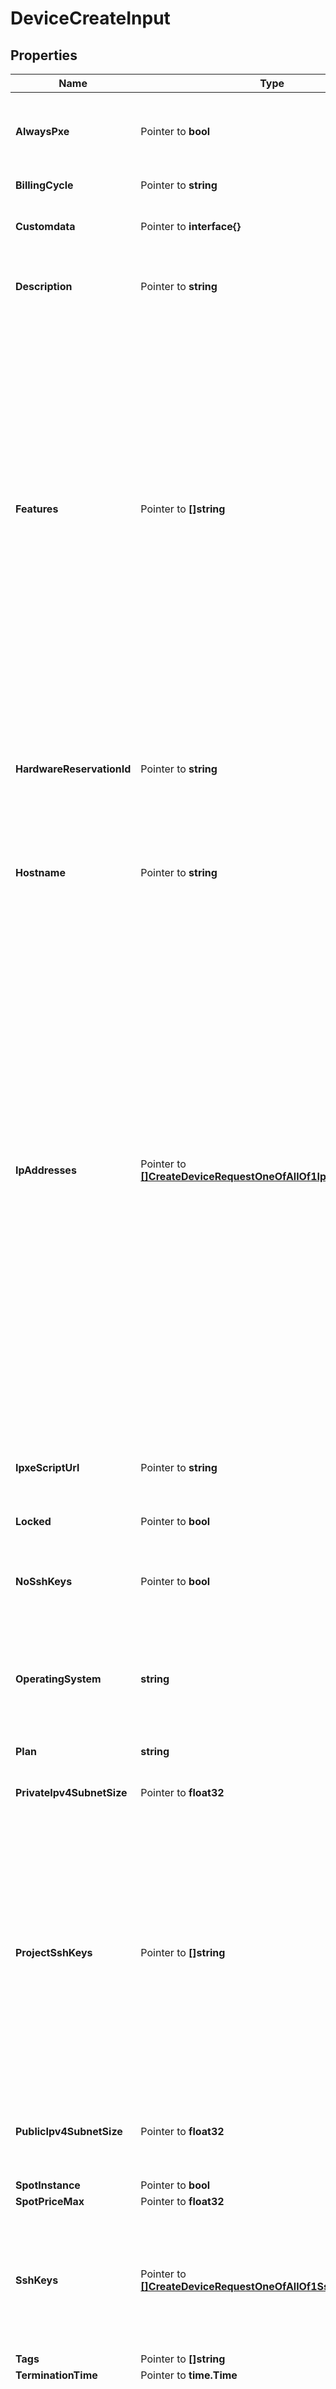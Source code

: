 # DeviceCreateInput

## Properties

Name | Type | Description | Notes
------------ | ------------- | ------------- | -------------
**AlwaysPxe** | Pointer to **bool** | When true, devices with a &#x60;custom_ipxe&#x60; OS will always boot to iPXE. The default setting of false ensures that iPXE will be used on only the first boot. | [optional] [default to false]
**BillingCycle** | Pointer to **string** | The billing cycle of the device. | [optional] 
**Customdata** | Pointer to **interface{}** | Customdata is an arbitrary JSON value that can be accessed via the metadata service. | [optional] 
**Description** | Pointer to **string** | Any description of the device or how it will be used. This may be used to inform other API consumers with project access. | [optional] 
**Features** | Pointer to **[]string** | The features attribute allows you to optionally specify what features your server should have.  In the API shorthand syntax, all features listed are &#x60;required&#x60;:  &#x60;&#x60;&#x60; { \&quot;features\&quot;: [\&quot;tpm\&quot;] } &#x60;&#x60;&#x60;  Alternatively, if you do not require a certain feature, but would prefer to be assigned a server with that feature if there are any available, you may specify that feature with a &#x60;preferred&#x60; value. The request will not fail if we have no servers with that feature in our inventory. The API offers an alternative syntax for mixing preferred and required features:  &#x60;&#x60;&#x60; { \&quot;features\&quot;: { \&quot;tpm\&quot;: \&quot;required\&quot;, \&quot;raid\&quot;: \&quot;preferred\&quot; } } &#x60;&#x60;&#x60;  The request will only fail if there are no available servers matching the required &#x60;tpm&#x60; criteria. | [optional] 
**HardwareReservationId** | Pointer to **string** | The Hardware Reservation UUID to provision. Alternatively, &#x60;next-available&#x60; can be specified to select from any of the available hardware reservations. An error will be returned if the requested reservation option is not available.  See [Reserved Hardware](https://metal.equinix.com/developers/docs/deploy/reserved/) for more details. | [optional] [default to ""]
**Hostname** | Pointer to **string** | The hostname to use within the operating system. The same hostname may be used on multiple devices within a project. | [optional] 
**IpAddresses** | Pointer to [**[]CreateDeviceRequestOneOfAllOf1IpAddressesInner**](CreateDeviceRequestOneOfAllOf1IpAddressesInner.md) | The &#x60;ip_addresses attribute will allow you to specify the addresses you want created with your device.  The default value configures public IPv4, public IPv6, and private IPv4.  Private IPv4 address is required. When specifying &#x60;ip_addresses&#x60;, one of the array items must enable private IPv4.  Some operating systems require public IPv4 address. In those cases you will receive an error message if public IPv4 is not enabled.  For example, to only configure your server with a private IPv4 address, you can send &#x60;{ \&quot;ip_addresses\&quot;: [{ \&quot;address_family\&quot;: 4, \&quot;public\&quot;: false }] }&#x60;.  It is possible to request a subnet size larger than a &#x60;/30&#x60; by assigning addresses using the UUID(s) of ip_reservations in your project.  For example, &#x60;{ \&quot;ip_addresses\&quot;: [..., {\&quot;address_family\&quot;: 4, \&quot;public\&quot;: true, \&quot;ip_reservations\&quot;: [\&quot;uuid1\&quot;, \&quot;uuid2\&quot;]}] }&#x60;  To access a server without public IPs, you can use our Out-of-Band console access (SOS) or proxy through another server in the project with public IPs enabled. | [optional] [default to [{"address_family":4,"public":true},{"address_family":4,"public":false},{"address_family":6,"public":true}]]
**IpxeScriptUrl** | Pointer to **string** | When set, the device will chainload an iPXE Script at boot fetched from the supplied URL.  See [Custom iPXE](https://metal.equinix.com/developers/docs/operating-systems/custom-ipxe/) for more details. | [optional] 
**Locked** | Pointer to **bool** | Whether the device should be locked, preventing accidental deletion. | [optional] [default to false]
**NoSshKeys** | Pointer to **bool** | Overrides default behaviour of attaching all of the organization members ssh keys and project ssh keys to device if no specific keys specified | [optional] [default to false]
**OperatingSystem** | **string** | The slug of the operating system to provision. Check the Equinix Metal operating system documentation for rules that may be imposed per operating system, including restrictions on IP address options and device plans. | 
**Plan** | **string** | The slug of the device plan to provision. | 
**PrivateIpv4SubnetSize** | Pointer to **float32** | Deprecated. Use ip_addresses. Subnet range for addresses allocated to this device. | [optional] [default to 28]
**ProjectSshKeys** | Pointer to **[]string** | A list of UUIDs identifying the device parent project that should be authorized to access this device (typically via /root/.ssh/authorized_keys). These keys will also appear in the device metadata.  If no SSH keys are specified (&#x60;user_ssh_keys&#x60;, &#x60;project_ssh_keys&#x60;, and &#x60;ssh_keys&#x60; are all empty lists or omitted), all parent project keys, parent project members keys and organization members keys will be included. This behaviour can be changed with &#39;no_ssh_keys&#39; option to omit any SSH key being added.  | [optional] 
**PublicIpv4SubnetSize** | Pointer to **float32** | Deprecated. Use ip_addresses. Subnet range for addresses allocated to this device. Your project must have addresses available for a non-default request. | [optional] [default to 31]
**SpotInstance** | Pointer to **bool** |  | [optional] 
**SpotPriceMax** | Pointer to **float32** |  | [optional] 
**SshKeys** | Pointer to [**[]CreateDeviceRequestOneOfAllOf1SshKeysInner**](CreateDeviceRequestOneOfAllOf1SshKeysInner.md) | A list of new or existing project ssh_keys that should be authorized to access this device (typically via /root/.ssh/authorized_keys). These keys will also appear in the device metadata.  These keys are added in addition to any keys defined by   &#x60;project_ssh_keys&#x60; and &#x60;user_ssh_keys&#x60;.  | [optional] 
**Tags** | Pointer to **[]string** |  | [optional] 
**TerminationTime** | Pointer to **time.Time** |  | [optional] 
**UserSshKeys** | Pointer to **[]string** | A list of UUIDs identifying the users that should be authorized to access this device (typically via /root/.ssh/authorized_keys).  These keys will also appear in the device metadata.  The users must be members of the project or organization.  If no SSH keys are specified (&#x60;user_ssh_keys&#x60;, &#x60;project_ssh_keys&#x60;, and &#x60;ssh_keys&#x60; are all empty lists or omitted), all parent project keys, parent project members keys and organization members keys will be included. This behaviour can be changed with &#39;no_ssh_keys&#39; option to omit any SSH key being added.  | [optional] 
**Userdata** | Pointer to **string** | The userdata presented in the metadata service for this device.  Userdata is fetched and interpreted by the operating system installed on the device. Acceptable formats are determined by the operating system, with the exception of a special iPXE enabling syntax which is handled before the operating system starts.  See [Server User Data](https://metal.equinix.com/developers/docs/servers/user-data/) and [Provisioning with Custom iPXE](https://metal.equinix.com/developers/docs/operating-systems/custom-ipxe/#provisioning-with-custom-ipxe) for more details. | [optional] 

## Methods

### NewDeviceCreateInput

`func NewDeviceCreateInput(operatingSystem string, plan string, ) *DeviceCreateInput`

NewDeviceCreateInput instantiates a new DeviceCreateInput object
This constructor will assign default values to properties that have it defined,
and makes sure properties required by API are set, but the set of arguments
will change when the set of required properties is changed

### NewDeviceCreateInputWithDefaults

`func NewDeviceCreateInputWithDefaults() *DeviceCreateInput`

NewDeviceCreateInputWithDefaults instantiates a new DeviceCreateInput object
This constructor will only assign default values to properties that have it defined,
but it doesn't guarantee that properties required by API are set

### GetAlwaysPxe

`func (o *DeviceCreateInput) GetAlwaysPxe() bool`

GetAlwaysPxe returns the AlwaysPxe field if non-nil, zero value otherwise.

### GetAlwaysPxeOk

`func (o *DeviceCreateInput) GetAlwaysPxeOk() (*bool, bool)`

GetAlwaysPxeOk returns a tuple with the AlwaysPxe field if it's non-nil, zero value otherwise
and a boolean to check if the value has been set.

### SetAlwaysPxe

`func (o *DeviceCreateInput) SetAlwaysPxe(v bool)`

SetAlwaysPxe sets AlwaysPxe field to given value.

### HasAlwaysPxe

`func (o *DeviceCreateInput) HasAlwaysPxe() bool`

HasAlwaysPxe returns a boolean if a field has been set.

### GetBillingCycle

`func (o *DeviceCreateInput) GetBillingCycle() string`

GetBillingCycle returns the BillingCycle field if non-nil, zero value otherwise.

### GetBillingCycleOk

`func (o *DeviceCreateInput) GetBillingCycleOk() (*string, bool)`

GetBillingCycleOk returns a tuple with the BillingCycle field if it's non-nil, zero value otherwise
and a boolean to check if the value has been set.

### SetBillingCycle

`func (o *DeviceCreateInput) SetBillingCycle(v string)`

SetBillingCycle sets BillingCycle field to given value.

### HasBillingCycle

`func (o *DeviceCreateInput) HasBillingCycle() bool`

HasBillingCycle returns a boolean if a field has been set.

### GetCustomdata

`func (o *DeviceCreateInput) GetCustomdata() interface{}`

GetCustomdata returns the Customdata field if non-nil, zero value otherwise.

### GetCustomdataOk

`func (o *DeviceCreateInput) GetCustomdataOk() (*interface{}, bool)`

GetCustomdataOk returns a tuple with the Customdata field if it's non-nil, zero value otherwise
and a boolean to check if the value has been set.

### SetCustomdata

`func (o *DeviceCreateInput) SetCustomdata(v interface{})`

SetCustomdata sets Customdata field to given value.

### HasCustomdata

`func (o *DeviceCreateInput) HasCustomdata() bool`

HasCustomdata returns a boolean if a field has been set.

### SetCustomdataNil

`func (o *DeviceCreateInput) SetCustomdataNil(b bool)`

 SetCustomdataNil sets the value for Customdata to be an explicit nil

### UnsetCustomdata
`func (o *DeviceCreateInput) UnsetCustomdata()`

UnsetCustomdata ensures that no value is present for Customdata, not even an explicit nil
### GetDescription

`func (o *DeviceCreateInput) GetDescription() string`

GetDescription returns the Description field if non-nil, zero value otherwise.

### GetDescriptionOk

`func (o *DeviceCreateInput) GetDescriptionOk() (*string, bool)`

GetDescriptionOk returns a tuple with the Description field if it's non-nil, zero value otherwise
and a boolean to check if the value has been set.

### SetDescription

`func (o *DeviceCreateInput) SetDescription(v string)`

SetDescription sets Description field to given value.

### HasDescription

`func (o *DeviceCreateInput) HasDescription() bool`

HasDescription returns a boolean if a field has been set.

### GetFeatures

`func (o *DeviceCreateInput) GetFeatures() []string`

GetFeatures returns the Features field if non-nil, zero value otherwise.

### GetFeaturesOk

`func (o *DeviceCreateInput) GetFeaturesOk() (*[]string, bool)`

GetFeaturesOk returns a tuple with the Features field if it's non-nil, zero value otherwise
and a boolean to check if the value has been set.

### SetFeatures

`func (o *DeviceCreateInput) SetFeatures(v []string)`

SetFeatures sets Features field to given value.

### HasFeatures

`func (o *DeviceCreateInput) HasFeatures() bool`

HasFeatures returns a boolean if a field has been set.

### GetHardwareReservationId

`func (o *DeviceCreateInput) GetHardwareReservationId() string`

GetHardwareReservationId returns the HardwareReservationId field if non-nil, zero value otherwise.

### GetHardwareReservationIdOk

`func (o *DeviceCreateInput) GetHardwareReservationIdOk() (*string, bool)`

GetHardwareReservationIdOk returns a tuple with the HardwareReservationId field if it's non-nil, zero value otherwise
and a boolean to check if the value has been set.

### SetHardwareReservationId

`func (o *DeviceCreateInput) SetHardwareReservationId(v string)`

SetHardwareReservationId sets HardwareReservationId field to given value.

### HasHardwareReservationId

`func (o *DeviceCreateInput) HasHardwareReservationId() bool`

HasHardwareReservationId returns a boolean if a field has been set.

### GetHostname

`func (o *DeviceCreateInput) GetHostname() string`

GetHostname returns the Hostname field if non-nil, zero value otherwise.

### GetHostnameOk

`func (o *DeviceCreateInput) GetHostnameOk() (*string, bool)`

GetHostnameOk returns a tuple with the Hostname field if it's non-nil, zero value otherwise
and a boolean to check if the value has been set.

### SetHostname

`func (o *DeviceCreateInput) SetHostname(v string)`

SetHostname sets Hostname field to given value.

### HasHostname

`func (o *DeviceCreateInput) HasHostname() bool`

HasHostname returns a boolean if a field has been set.

### GetIpAddresses

`func (o *DeviceCreateInput) GetIpAddresses() []CreateDeviceRequestOneOfAllOf1IpAddressesInner`

GetIpAddresses returns the IpAddresses field if non-nil, zero value otherwise.

### GetIpAddressesOk

`func (o *DeviceCreateInput) GetIpAddressesOk() (*[]CreateDeviceRequestOneOfAllOf1IpAddressesInner, bool)`

GetIpAddressesOk returns a tuple with the IpAddresses field if it's non-nil, zero value otherwise
and a boolean to check if the value has been set.

### SetIpAddresses

`func (o *DeviceCreateInput) SetIpAddresses(v []CreateDeviceRequestOneOfAllOf1IpAddressesInner)`

SetIpAddresses sets IpAddresses field to given value.

### HasIpAddresses

`func (o *DeviceCreateInput) HasIpAddresses() bool`

HasIpAddresses returns a boolean if a field has been set.

### GetIpxeScriptUrl

`func (o *DeviceCreateInput) GetIpxeScriptUrl() string`

GetIpxeScriptUrl returns the IpxeScriptUrl field if non-nil, zero value otherwise.

### GetIpxeScriptUrlOk

`func (o *DeviceCreateInput) GetIpxeScriptUrlOk() (*string, bool)`

GetIpxeScriptUrlOk returns a tuple with the IpxeScriptUrl field if it's non-nil, zero value otherwise
and a boolean to check if the value has been set.

### SetIpxeScriptUrl

`func (o *DeviceCreateInput) SetIpxeScriptUrl(v string)`

SetIpxeScriptUrl sets IpxeScriptUrl field to given value.

### HasIpxeScriptUrl

`func (o *DeviceCreateInput) HasIpxeScriptUrl() bool`

HasIpxeScriptUrl returns a boolean if a field has been set.

### GetLocked

`func (o *DeviceCreateInput) GetLocked() bool`

GetLocked returns the Locked field if non-nil, zero value otherwise.

### GetLockedOk

`func (o *DeviceCreateInput) GetLockedOk() (*bool, bool)`

GetLockedOk returns a tuple with the Locked field if it's non-nil, zero value otherwise
and a boolean to check if the value has been set.

### SetLocked

`func (o *DeviceCreateInput) SetLocked(v bool)`

SetLocked sets Locked field to given value.

### HasLocked

`func (o *DeviceCreateInput) HasLocked() bool`

HasLocked returns a boolean if a field has been set.

### GetNoSshKeys

`func (o *DeviceCreateInput) GetNoSshKeys() bool`

GetNoSshKeys returns the NoSshKeys field if non-nil, zero value otherwise.

### GetNoSshKeysOk

`func (o *DeviceCreateInput) GetNoSshKeysOk() (*bool, bool)`

GetNoSshKeysOk returns a tuple with the NoSshKeys field if it's non-nil, zero value otherwise
and a boolean to check if the value has been set.

### SetNoSshKeys

`func (o *DeviceCreateInput) SetNoSshKeys(v bool)`

SetNoSshKeys sets NoSshKeys field to given value.

### HasNoSshKeys

`func (o *DeviceCreateInput) HasNoSshKeys() bool`

HasNoSshKeys returns a boolean if a field has been set.

### GetOperatingSystem

`func (o *DeviceCreateInput) GetOperatingSystem() string`

GetOperatingSystem returns the OperatingSystem field if non-nil, zero value otherwise.

### GetOperatingSystemOk

`func (o *DeviceCreateInput) GetOperatingSystemOk() (*string, bool)`

GetOperatingSystemOk returns a tuple with the OperatingSystem field if it's non-nil, zero value otherwise
and a boolean to check if the value has been set.

### SetOperatingSystem

`func (o *DeviceCreateInput) SetOperatingSystem(v string)`

SetOperatingSystem sets OperatingSystem field to given value.


### GetPlan

`func (o *DeviceCreateInput) GetPlan() string`

GetPlan returns the Plan field if non-nil, zero value otherwise.

### GetPlanOk

`func (o *DeviceCreateInput) GetPlanOk() (*string, bool)`

GetPlanOk returns a tuple with the Plan field if it's non-nil, zero value otherwise
and a boolean to check if the value has been set.

### SetPlan

`func (o *DeviceCreateInput) SetPlan(v string)`

SetPlan sets Plan field to given value.


### GetPrivateIpv4SubnetSize

`func (o *DeviceCreateInput) GetPrivateIpv4SubnetSize() float32`

GetPrivateIpv4SubnetSize returns the PrivateIpv4SubnetSize field if non-nil, zero value otherwise.

### GetPrivateIpv4SubnetSizeOk

`func (o *DeviceCreateInput) GetPrivateIpv4SubnetSizeOk() (*float32, bool)`

GetPrivateIpv4SubnetSizeOk returns a tuple with the PrivateIpv4SubnetSize field if it's non-nil, zero value otherwise
and a boolean to check if the value has been set.

### SetPrivateIpv4SubnetSize

`func (o *DeviceCreateInput) SetPrivateIpv4SubnetSize(v float32)`

SetPrivateIpv4SubnetSize sets PrivateIpv4SubnetSize field to given value.

### HasPrivateIpv4SubnetSize

`func (o *DeviceCreateInput) HasPrivateIpv4SubnetSize() bool`

HasPrivateIpv4SubnetSize returns a boolean if a field has been set.

### GetProjectSshKeys

`func (o *DeviceCreateInput) GetProjectSshKeys() []string`

GetProjectSshKeys returns the ProjectSshKeys field if non-nil, zero value otherwise.

### GetProjectSshKeysOk

`func (o *DeviceCreateInput) GetProjectSshKeysOk() (*[]string, bool)`

GetProjectSshKeysOk returns a tuple with the ProjectSshKeys field if it's non-nil, zero value otherwise
and a boolean to check if the value has been set.

### SetProjectSshKeys

`func (o *DeviceCreateInput) SetProjectSshKeys(v []string)`

SetProjectSshKeys sets ProjectSshKeys field to given value.

### HasProjectSshKeys

`func (o *DeviceCreateInput) HasProjectSshKeys() bool`

HasProjectSshKeys returns a boolean if a field has been set.

### GetPublicIpv4SubnetSize

`func (o *DeviceCreateInput) GetPublicIpv4SubnetSize() float32`

GetPublicIpv4SubnetSize returns the PublicIpv4SubnetSize field if non-nil, zero value otherwise.

### GetPublicIpv4SubnetSizeOk

`func (o *DeviceCreateInput) GetPublicIpv4SubnetSizeOk() (*float32, bool)`

GetPublicIpv4SubnetSizeOk returns a tuple with the PublicIpv4SubnetSize field if it's non-nil, zero value otherwise
and a boolean to check if the value has been set.

### SetPublicIpv4SubnetSize

`func (o *DeviceCreateInput) SetPublicIpv4SubnetSize(v float32)`

SetPublicIpv4SubnetSize sets PublicIpv4SubnetSize field to given value.

### HasPublicIpv4SubnetSize

`func (o *DeviceCreateInput) HasPublicIpv4SubnetSize() bool`

HasPublicIpv4SubnetSize returns a boolean if a field has been set.

### GetSpotInstance

`func (o *DeviceCreateInput) GetSpotInstance() bool`

GetSpotInstance returns the SpotInstance field if non-nil, zero value otherwise.

### GetSpotInstanceOk

`func (o *DeviceCreateInput) GetSpotInstanceOk() (*bool, bool)`

GetSpotInstanceOk returns a tuple with the SpotInstance field if it's non-nil, zero value otherwise
and a boolean to check if the value has been set.

### SetSpotInstance

`func (o *DeviceCreateInput) SetSpotInstance(v bool)`

SetSpotInstance sets SpotInstance field to given value.

### HasSpotInstance

`func (o *DeviceCreateInput) HasSpotInstance() bool`

HasSpotInstance returns a boolean if a field has been set.

### GetSpotPriceMax

`func (o *DeviceCreateInput) GetSpotPriceMax() float32`

GetSpotPriceMax returns the SpotPriceMax field if non-nil, zero value otherwise.

### GetSpotPriceMaxOk

`func (o *DeviceCreateInput) GetSpotPriceMaxOk() (*float32, bool)`

GetSpotPriceMaxOk returns a tuple with the SpotPriceMax field if it's non-nil, zero value otherwise
and a boolean to check if the value has been set.

### SetSpotPriceMax

`func (o *DeviceCreateInput) SetSpotPriceMax(v float32)`

SetSpotPriceMax sets SpotPriceMax field to given value.

### HasSpotPriceMax

`func (o *DeviceCreateInput) HasSpotPriceMax() bool`

HasSpotPriceMax returns a boolean if a field has been set.

### GetSshKeys

`func (o *DeviceCreateInput) GetSshKeys() []CreateDeviceRequestOneOfAllOf1SshKeysInner`

GetSshKeys returns the SshKeys field if non-nil, zero value otherwise.

### GetSshKeysOk

`func (o *DeviceCreateInput) GetSshKeysOk() (*[]CreateDeviceRequestOneOfAllOf1SshKeysInner, bool)`

GetSshKeysOk returns a tuple with the SshKeys field if it's non-nil, zero value otherwise
and a boolean to check if the value has been set.

### SetSshKeys

`func (o *DeviceCreateInput) SetSshKeys(v []CreateDeviceRequestOneOfAllOf1SshKeysInner)`

SetSshKeys sets SshKeys field to given value.

### HasSshKeys

`func (o *DeviceCreateInput) HasSshKeys() bool`

HasSshKeys returns a boolean if a field has been set.

### GetTags

`func (o *DeviceCreateInput) GetTags() []string`

GetTags returns the Tags field if non-nil, zero value otherwise.

### GetTagsOk

`func (o *DeviceCreateInput) GetTagsOk() (*[]string, bool)`

GetTagsOk returns a tuple with the Tags field if it's non-nil, zero value otherwise
and a boolean to check if the value has been set.

### SetTags

`func (o *DeviceCreateInput) SetTags(v []string)`

SetTags sets Tags field to given value.

### HasTags

`func (o *DeviceCreateInput) HasTags() bool`

HasTags returns a boolean if a field has been set.

### GetTerminationTime

`func (o *DeviceCreateInput) GetTerminationTime() time.Time`

GetTerminationTime returns the TerminationTime field if non-nil, zero value otherwise.

### GetTerminationTimeOk

`func (o *DeviceCreateInput) GetTerminationTimeOk() (*time.Time, bool)`

GetTerminationTimeOk returns a tuple with the TerminationTime field if it's non-nil, zero value otherwise
and a boolean to check if the value has been set.

### SetTerminationTime

`func (o *DeviceCreateInput) SetTerminationTime(v time.Time)`

SetTerminationTime sets TerminationTime field to given value.

### HasTerminationTime

`func (o *DeviceCreateInput) HasTerminationTime() bool`

HasTerminationTime returns a boolean if a field has been set.

### GetUserSshKeys

`func (o *DeviceCreateInput) GetUserSshKeys() []string`

GetUserSshKeys returns the UserSshKeys field if non-nil, zero value otherwise.

### GetUserSshKeysOk

`func (o *DeviceCreateInput) GetUserSshKeysOk() (*[]string, bool)`

GetUserSshKeysOk returns a tuple with the UserSshKeys field if it's non-nil, zero value otherwise
and a boolean to check if the value has been set.

### SetUserSshKeys

`func (o *DeviceCreateInput) SetUserSshKeys(v []string)`

SetUserSshKeys sets UserSshKeys field to given value.

### HasUserSshKeys

`func (o *DeviceCreateInput) HasUserSshKeys() bool`

HasUserSshKeys returns a boolean if a field has been set.

### GetUserdata

`func (o *DeviceCreateInput) GetUserdata() string`

GetUserdata returns the Userdata field if non-nil, zero value otherwise.

### GetUserdataOk

`func (o *DeviceCreateInput) GetUserdataOk() (*string, bool)`

GetUserdataOk returns a tuple with the Userdata field if it's non-nil, zero value otherwise
and a boolean to check if the value has been set.

### SetUserdata

`func (o *DeviceCreateInput) SetUserdata(v string)`

SetUserdata sets Userdata field to given value.

### HasUserdata

`func (o *DeviceCreateInput) HasUserdata() bool`

HasUserdata returns a boolean if a field has been set.


[[Back to Model list]](../README.md#documentation-for-models) [[Back to API list]](../README.md#documentation-for-api-endpoints) [[Back to README]](../README.md)


